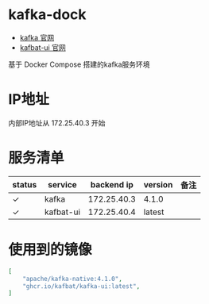 # kafka-dock
- [kafka 官网](https://kafka.apache.org/)
- [kafbat-ui 官网](https://ui.docs.kafbat.io/)

基于 Docker Compose 搭建的kafka服务环境

# IP地址

内部IP地址从 172.25.40.3 开始

# 服务清单

| status | service | backend ip | version | 备注 |
|---|---|---|---|---|
| &check; | kafka | 172.25.40.3 | 4.1.0 | |
| &check; | kafbat-ui | 172.25.40.4 | latest | |

# 使用到的镜像

```json
[
    "apache/kafka-native:4.1.0",
    "ghcr.io/kafbat/kafka-ui:latest",
]
```
